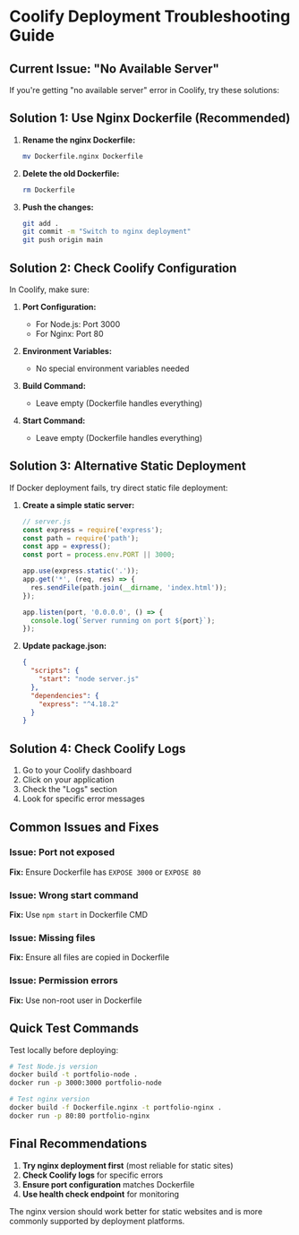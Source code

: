 # Coolify Deployment Troubleshooting Guide

## Current Issue: "No Available Server"

If you're getting "no available server" error in Coolify, try these solutions:

## Solution 1: Use Nginx Dockerfile (Recommended)

1. **Rename the nginx Dockerfile:**
   ```bash
   mv Dockerfile.nginx Dockerfile
   ```

2. **Delete the old Dockerfile:**
   ```bash
   rm Dockerfile
   ```

3. **Push the changes:**
   ```bash
   git add .
   git commit -m "Switch to nginx deployment"
   git push origin main
   ```

## Solution 2: Check Coolify Configuration

In Coolify, make sure:

1. **Port Configuration:**
   - For Node.js: Port 3000
   - For Nginx: Port 80

2. **Environment Variables:**
   - No special environment variables needed

3. **Build Command:**
   - Leave empty (Dockerfile handles everything)

4. **Start Command:**
   - Leave empty (Dockerfile handles everything)

## Solution 3: Alternative Static Deployment

If Docker deployment fails, try direct static file deployment:

1. **Create a simple static server:**
   ```javascript
   // server.js
   const express = require('express');
   const path = require('path');
   const app = express();
   const port = process.env.PORT || 3000;

   app.use(express.static('.'));
   app.get('*', (req, res) => {
     res.sendFile(path.join(__dirname, 'index.html'));
   });

   app.listen(port, '0.0.0.0', () => {
     console.log(`Server running on port ${port}`);
   });
   ```

2. **Update package.json:**
   ```json
   {
     "scripts": {
       "start": "node server.js"
     },
     "dependencies": {
       "express": "^4.18.2"
     }
   }
   ```

## Solution 4: Check Coolify Logs

1. Go to your Coolify dashboard
2. Click on your application
3. Check the "Logs" section
4. Look for specific error messages

## Common Issues and Fixes

### Issue: Port not exposed
**Fix:** Ensure Dockerfile has `EXPOSE 3000` or `EXPOSE 80`

### Issue: Wrong start command
**Fix:** Use `npm start` in Dockerfile CMD

### Issue: Missing files
**Fix:** Ensure all files are copied in Dockerfile

### Issue: Permission errors
**Fix:** Use non-root user in Dockerfile

## Quick Test Commands

Test locally before deploying:
```bash
# Test Node.js version
docker build -t portfolio-node .
docker run -p 3000:3000 portfolio-node

# Test nginx version
docker build -f Dockerfile.nginx -t portfolio-nginx .
docker run -p 80:80 portfolio-nginx
```

## Final Recommendations

1. **Try nginx deployment first** (most reliable for static sites)
2. **Check Coolify logs** for specific errors
3. **Ensure port configuration** matches Dockerfile
4. **Use health check endpoint** for monitoring

The nginx version should work better for static websites and is more commonly supported by deployment platforms.
